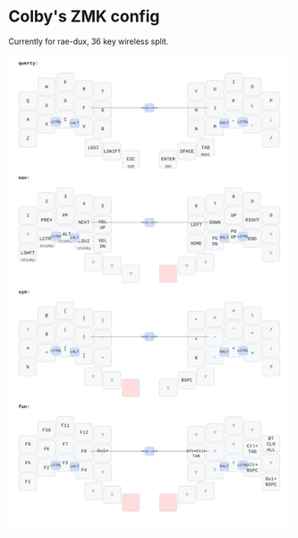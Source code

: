 # Colby's ZMK config

Currently for rae-dux, 36 key wireless split.

![Keymap image](https://github.com/ccblaisdell/zmk-config/blob/master/keymap-drawer/rae_dux.svg)
